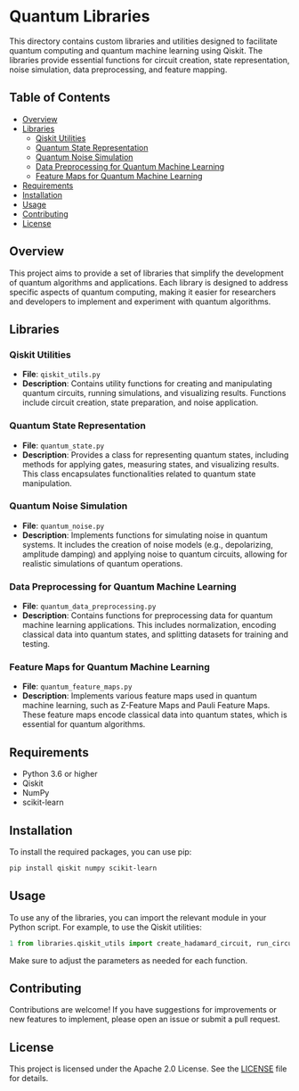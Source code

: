 # Quantum Libraries

This directory contains custom libraries and utilities designed to facilitate quantum computing and quantum machine learning using Qiskit. The libraries provide essential functions for circuit creation, state representation, noise simulation, data preprocessing, and feature mapping.

## Table of Contents

- [Overview](#overview)
- [Libraries](#libraries)
  - [Qiskit Utilities](#qiskit-utilities)
  - [Quantum State Representation](#quantum-state-representation)
  - [Quantum Noise Simulation](#quantum-noise-simulation)
  - [Data Preprocessing for Quantum Machine Learning](#data-preprocessing-for-quantum-machine-learning)
  - [Feature Maps for Quantum Machine Learning](#feature-maps-for-quantum-machine-learning)
- [Requirements](#requirements)
- [Installation](#installation)
- [Usage](#usage)
- [Contributing](#contributing)
- [License](#license)

## Overview

This project aims to provide a set of libraries that simplify the development of quantum algorithms and applications. Each library is designed to address specific aspects of quantum computing, making it easier for researchers and developers to implement and experiment with quantum algorithms.

## Libraries

### Qiskit Utilities
- **File**: `qiskit_utils.py`
- **Description**: Contains utility functions for creating and manipulating quantum circuits, running simulations, and visualizing results. Functions include circuit creation, state preparation, and noise application.

### Quantum State Representation
- **File**: `quantum_state.py`
- **Description**: Provides a class for representing quantum states, including methods for applying gates, measuring states, and visualizing results. This class encapsulates functionalities related to quantum state manipulation.

### Quantum Noise Simulation
- **File**: `quantum_noise.py`
- **Description**: Implements functions for simulating noise in quantum systems. It includes the creation of noise models (e.g., depolarizing, amplitude damping) and applying noise to quantum circuits, allowing for realistic simulations of quantum operations.

### Data Preprocessing for Quantum Machine Learning
- **File**: `quantum_data_preprocessing.py`
- **Description**: Contains functions for preprocessing data for quantum machine learning applications. This includes normalization, encoding classical data into quantum states, and splitting datasets for training and testing.

### Feature Maps for Quantum Machine Learning
- **File**: `quantum_feature_maps.py`
- **Description**: Implements various feature maps used in quantum machine learning, such as Z-Feature Maps and Pauli Feature Maps. These feature maps encode classical data into quantum states, which is essential for quantum algorithms.

## Requirements

- Python 3.6 or higher
- Qiskit
- NumPy
- scikit-learn

## Installation

To install the required packages, you can use pip:

```bash
pip install qiskit numpy scikit-learn
```

## Usage
To use any of the libraries, you can import the relevant module in your Python script. For example, to use the Qiskit utilities:

```python
1 from libraries.qiskit_utils import create_hadamard_circuit, run_circuit
```
Make sure to adjust the parameters as needed for each function.

## Contributing
Contributions are welcome! If you have suggestions for improvements or new features to implement, please open an issue or submit a pull request.

## License
This project is licensed under the Apache 2.0 License. See the [LICENSE](LICENSE) file for details.
